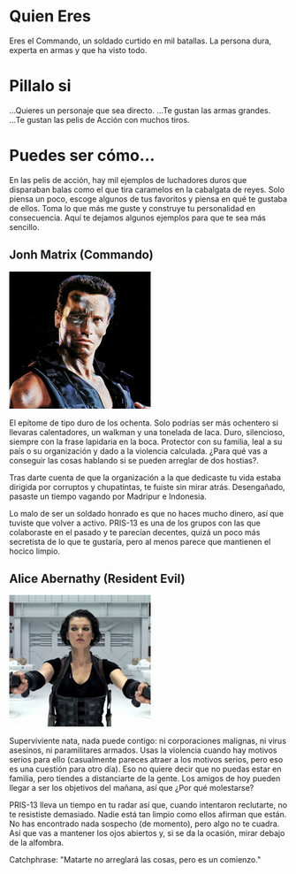 # Quien Eres

Eres el Commando, un soldado curtido en mil batallas. La persona dura, experta en armas y que ha visto todo.

# Pillalo si

...Quieres un personaje que sea directo.
...Te gustan las armas grandes.
...Te gustan las pelis de Acción con muchos tiros.

# Puedes ser cómo...
En las pelis de acción, hay mil ejemplos de luchadores duros que disparaban balas como el que tira caramelos en la cabalgata de reyes. Solo piensa un poco, escoge algunos de tus favoritos y piensa en qué te gustaba de ellos. Toma lo que más me guste y construye tu personalidad en consecuencia. Aquí te dejamos algunos ejemplos para que te sea más sencillo.

## Jonh Matrix (Commando)

![Matrix](./imgs/John-Matrix-Commando-Schwarzenegger-a.jpg)

El epítome de tipo duro de los ochenta. Solo podrías ser más ochentero si llevaras calentadores, un walkman y una tonelada de laca. Duro, silencioso, siempre con la frase lapidaria en la boca. Protector con su familia, leal a su país o su organización y dado a la violencia calculada. ¿Para qué vas a conseguir las cosas hablando si se pueden arreglar de dos hostias?.

Tras darte cuenta de que la organización a la que dedicaste tu vida estaba dirigida por corruptos y chupatintas, te fuiste sin mirar atrás. Desengañado, pasaste un tiempo vagando por Madripur e Indonesia.

Lo malo de ser un soldado honrado es que no haces mucho dinero, así que tuviste que volver a activo. PRIS-13 es una de los grupos con las que colaboraste en el pasado y te parecían decentes, quizá un poco más secretista de lo que te gustaría, pero al menos parece que mantienen el hocico limpio.

<div style="page-break-after: always;"></div>

## Alice Abernathy (Resident Evil)

![Alice](./imgs/1200px-Resident_Evil_Afterlife.jpg)

Superviviente nata, nada puede contigo: ni corporaciones malignas, ni virus asesinos, ni paramilitares armados. Usas la violencia cuando hay motivos serios para ello (casualmente pareces atraer a los motivos serios, pero eso es una cuestión para otro día). Eso no quiere decir que no puedas estar en familia, pero tiendes a distanciarte de la gente. Los amigos de hoy pueden llegar a ser los objetivos del mañana, así que ¿Por qué molestarse?

PRIS-13 lleva un tiempo en tu radar así que, cuando intentaron reclutarte, no te resististe demasiado. Nadie está tan limpio como ellos afirman que están. No has encontrado nada sospecho (de momento), pero algo no te cuadra. Así que vas a mantener los ojos abiertos y, si se da la ocasión, mirar debajo de la alfombra.

Catchphrase: "Matarte no arreglará las cosas, pero es un comienzo."

